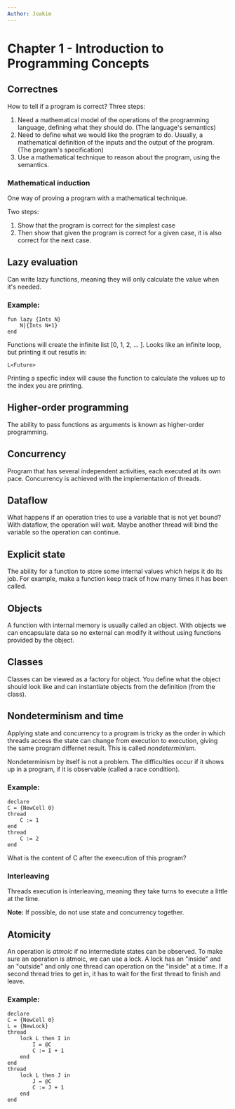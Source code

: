 ```yaml
---
Author: Joakim
---
```


# Chapter 1 - Introduction to Programming Concepts

## Correctnes

How to tell if a program is correct? Three steps:

1. Need a mathematical model of the operations of the programming language, defining what they should do. (The language's semantics)
2. Need to define what we would like the program to do. Usually, a mathematical definition of the inputs and the output of the program. (The program's specification)
3. Use a mathematical technique to reason about the program, using the semantics.

### Mathematical induction

One way of proving a program with a mathematical technique.

Two steps:

1. Show that the program is correct for the simplest case
2. Then show that given the program is correct for a given case, it is also correct for the next case.

## Lazy evaluation

Can write lazy functions, meaning they will only calculate the value when it's needed.

### Example:

```oz
fun lazy {Ints N}
    N|{Ints N+1}
end
```

Functions will create the infinite list [0, 1, 2, ... ]. Looks like an infinite loop, but printing it out resutls in:

```
L<Future>
```

Printing a specfic index will cause the function to calculate the values up to the index you are printing.


## Higher-order programming

The ability to pass functions as arguments is known as higher-order programming.

## Concurrency

Program that has several independent activities, each executed at its own pace. Concurrency is achieved with the implementation of threads.

## Dataflow

What happens if an operation tries to use a variable that is not yet bound? With dataflow, the operation will wait. Maybe another thread will bind the variable so the operation can continue.

## Explicit state

The ability for a function to store some internal values which helps it do its job. For example, make a function keep track of how many times it has been called.

## Objects

A function with internal memory is usually called an object. With objects we can encapsulate data so no external can modify it without using functions provided by the object.

## Classes

Classes can be viewed as a factory for object. You define what the object should look like and can instantiate objects from the definition (from the class).

## Nondeterminism and time

Applying state and concurrency to a program is tricky as the order in which threads access the state can change from execution to execution, giving the same program differnet result. This is called _nondeterminism_.

Nondeterminism by itself is not a problem. The difficulties occur if it shows  up in a program, if it is observable (called a race condition).

### Example:

```oz
declare
C = {NewCell 0}
thread
    C := 1
end
thread
    C := 2
end
```

What is the content of C after the exeecution of this program?

### Interleaving

Threads execution is interleaving, meaning they take turns to execute a little at the time.

**Note:** If possible, do not use state and concurrency together.

## Atomicity

An operation is _atmoic_ if no intermediate states can be observed. To make sure an operation is atmoic, we can use a lock. A lock has an "inside" and an "outside" and only one thread can operation on the "inside" at a time. If a second thread tries to get in, it has to wait for the first thread to finish and leave.

### Example:

```oz
declare
C = {NewCell 0}
L = {NewLock}
thread
    lock L then I in
        I = @C
        C := I + 1
    end
end
thread
    lock L then J in
        J = @C
        C := J + 1
    end
end
```

